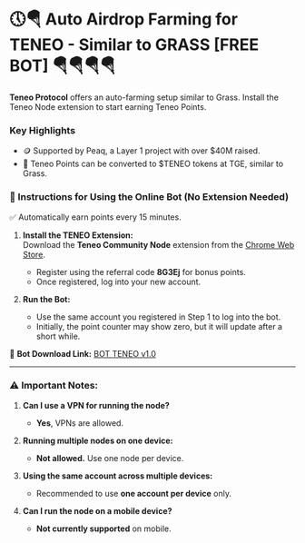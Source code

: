 # 🕔🪂 Auto Airdrop Farming for TENEO - Similar to GRASS [FREE BOT] 🪂🪂🪂🪂

**Teneo Protocol** offers an auto-farming setup similar to Grass. Install the Teneo Node extension to start earning Teneo Points.

### Key Highlights
- 🪙 Supported by Peaq, a Layer 1 project with over $40M raised.
- 🎁 Teneo Points can be converted to $TENEO tokens at TGE, similar to Grass.

### 📜 Instructions for Using the Online Bot (No Extension Needed)
✅ Automatically earn points every 15 minutes.

1. **Install the TENEO Extension:**  
   Download the **Teneo Community Node** extension from the [Chrome Web Store](https://chromewebstore.google.com/detail/teneo-community-node/emcclcoaglgcpoognfiggmhnhgabppkm).
   - Register using the referral code **8G3Ej** for bonus points.
   - Once registered, log into your new account.

2. **Run the Bot:**
   - Use the same account you registered in Step 1 to log into the bot.
   - Initially, the point counter may show zero, but it will update after a short while.

📌 **Bot Download Link:** [BOT TENEO v1.0](https://drive.google.com/file/d/197tLyaAJ9e4yJLICBcTDLP-msOinn6Pd/view?usp=sharing)

---

### ⚠️ Important Notes:

1. **Can I use a VPN for running the node?**  
   - **Yes**, VPNs are allowed.

2. **Running multiple nodes on one device:**  
   - **Not allowed.** Use one node per device.

3. **Using the same account across multiple devices:**  
   - Recommended to use **one account per device** only.

4. **Can I run the node on a mobile device?**  
   - **Not currently supported** on mobile.
